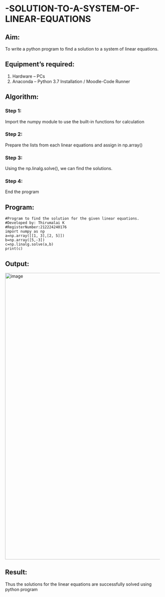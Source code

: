 # -SOLUTION-TO-A-SYSTEM-OF-LINEAR-EQUATIONS
## Aim:
To write a python program to find a solution to a system of linear equations.
## Equipment’s required:
1. 	Hardware – PCs
2. 	Anaconda – Python 3.7 Installation / Moodle-Code Runner
## Algorithm:
### Step 1: 
Import the numpy module to use the built-in functions for calculation
### Step 2: 
Prepare the lists from each linear equations and assign in np.array()
### Step 3: 
Using the np.linalg.solve(), we can find the solutions.
### Step 4: 
End the program
## Program:
```
#Program to find the solution for the given linear equations.
#Developed by: Thirumalai K
#RegisterNumber:212224240176
import numpy as np
a=np.array([[1, 3],[2, 5]])
b=np.array([5,-3])
c=np.linalg.solve(a,b)
print(c)
```
## Output:
<img width="1900" height="933" alt="image" src="https://github.com/user-attachments/assets/8f1cb9a1-7ca8-4e0b-9ae9-536fae50d6dc" />

## Result: 
Thus the solutions for the linear equations are successfully solved using python program

